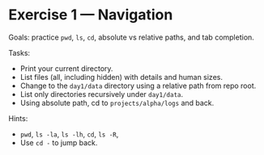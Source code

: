 # Exercise 1 — Navigation

Goals: practice `pwd`, `ls`, `cd`, absolute vs relative paths, and tab completion.

Tasks:
- Print your current directory.
- List files (all, including hidden) with details and human sizes.
- Change to the `day1/data` directory using a relative path from repo root.
- List only directories recursively under `day1/data`.
- Using absolute path, cd to `projects/alpha/logs` and back.

Hints:
- `pwd`, `ls -la`, `ls -lh`, `cd`, `ls -R`, 
- Use `cd -` to jump back.

